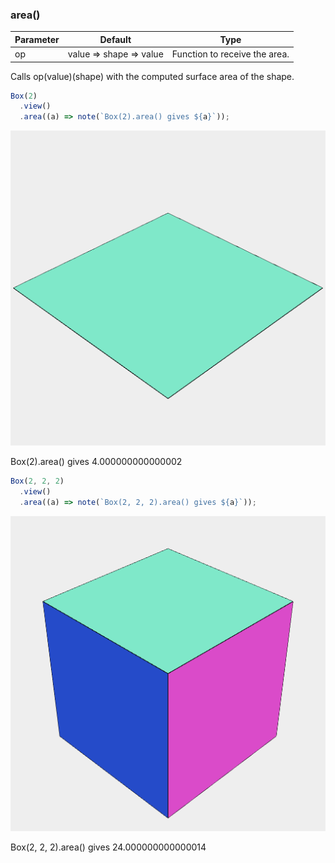 ### area()
Parameter|Default|Type
---|---|---
op|value => shape => value|Function to receive the area.

Calls op(value)(shape) with the computed surface area of the shape.

```JavaScript
Box(2)
  .view()
  .area((a) => note(`Box(2).area() gives ${a}`));
```

![Image](area.md.0.png)

Box(2).area() gives 4.000000000000002

```JavaScript
Box(2, 2, 2)
  .view()
  .area((a) => note(`Box(2, 2, 2).area() gives ${a}`));
```

![Image](area.md.1.png)

Box(2, 2, 2).area() gives 24.000000000000014
